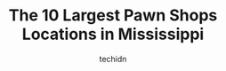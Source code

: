 ---
layout: ampstory
image: https://i0.wp.com/paketmu.com/wp-content/uploads/2023/06/capital-pawn-jackson-0-in-mississippi-1686370575.jpeg?resize=640,853
author: techidn
featured: false
description: Explore the diverse Pawn Shop scene in Mississippi, home to an incredible selection of 10 establishments catering to every taste. Whether youre in search of iconic favorites or undiscovered
title: The 10 Largest Pawn Shops Locations in Mississippi
cover:
   title: The 10 Largest Pawn Shops Locations in Mississippi
   subtitle: RICKPATE
   background: https://paketmu.com/wp-content/uploads/2023/06/capital-pawn-jackson-0-in-mississippi-1686370575.jpeg

pages: 
 - layout: thirds
   top: <h1>#1 USA Pawn Shop MS</h1>
   bottom: "<p>Courtney is absolutely spectacular. She answered all my questions and provided amazing assistance. Make sure to go check out USA Pawn on McDowell, they have all your need</p>"
   background: https://paketmu.com/wp-content/uploads/2023/06/capital-pawn-jackson-1-in-mississippi-1686370576.jpeg
   backgroundblur: true
 - layout: thirds
   top: <h1>#2 USA Pawn Shop MS</h1>
   bottom: "<p>Always helps me. My favorite pawn shop in Jackson. And Darron and Debra are very nice and helpful. And they both have very good customer service!!</p>"
   background: https://paketmu.com/wp-content/uploads/2023/06/capital-pawn-jackson-2-in-mississippi-1686370577.jpeg
   cta:
      link: https://paketmu.com/the-10-largest-pawn-shops-locations-in-mississippi/
      text: The 10 Largest Pawn Shops Locations in Mississippi
 - layout: thirds
   top: <h1>#3 USA Pawn Shop Pearl</h1>
   bottom: "<p>Antonia did a wonderful job with helping me through the loan process on today. She was a very nice and understanding person who answered all of my questions that I had, p</p>"
   background: https://paketmu.com/wp-content/uploads/2023/06/capital-pawn-jackson-3-in-mississippi-1686370578.jpeg
   cta:
      link: https://paketmu.com/the-10-largest-pawn-shops-locations-in-mississippi/
      text: The 10 Largest Pawn Shops Locations in Mississippi
 - layout: thirds
   top: <h1>#4 Capital Pawn - Jackson</h1>
   bottom: "<p>3295 US-80, Jackson, MS 39209, United States</p>"
   background: https://images.unsplash.com/photo-1615749413727-825b59a857b5?ixlib=rb-4.0.3&ixid=MnwxMjA3fDB8MHxwaG90by1wYWdlfHx8fGVufDB8fHx8&auto=format&fit=crop&w=640&h=853&q=80
   cta:
      link: https://paketmu.com/the-10-largest-pawn-shops-locations-in-mississippi/
      text: The 10 Largest Pawn Shops Locations in Mississippi
 - layout: thirds
   top: <h1>#5 USA Pawn Shop MS</h1>
   bottom: "<p>203 W Woodrow Wilson Ave, Jackson, MS 39213, United States</p>"
   background: https://images.unsplash.com/photo-1574169208507-84376144848b?ixlib=rb-4.0.3&ixid=MnwxMjA3fDB8MHxwaG90by1wYWdlfHx8fGVufDB8fHx8&auto=format&fit=crop&w=640&h=853&q=80
   cta:
      link: https://paketmu.com/the-10-largest-pawn-shops-locations-in-mississippi/
      text: The 10 Largest Pawn Shops Locations in Mississippi
 - layout: thirds
   top: <h1>#6 Capital Pawn - Pearl</h1>
   bottom: "<p>3035 US-80, Pearl, MS 39208, United States</p>"
   background: https://images.unsplash.com/photo-1557672172-298e090bd0f1?ixlib=rb-4.0.3&ixid=MnwxMjA3fDB8MHxwaG90by1wYWdlfHx8fGVufDB8fHx8&auto=format&fit=crop&w=640&h=853&q=80
   cta:
      link: https://paketmu.com/the-10-largest-pawn-shops-locations-in-mississippi/
      text: The 10 Largest Pawn Shops Locations in Mississippi
 - layout: thirds
   top: <h1>#7 USA Pawn Shop Canton,MS (Buy, Sell, Electronics, Coins, Silver, Gold,Guitars)</h1>
   bottom: "<p>1104 E Peace St, Canton, MS 39046, United States</p>"
   background: https://images.unsplash.com/photo-1591393223703-56fe1347ac62?ixlib=rb-4.0.3&ixid=MnwxMjA3fDB8MHxwaG90by1wYWdlfHx8fGVufDB8fHx8&auto=format&fit=crop&w=640&h=853&q=80
   cta:
      link: https://paketmu.com/the-10-largest-pawn-shops-locations-in-mississippi/
      text: The 10 Largest Pawn Shops Locations in Mississippi
 - layout: thirds
   middle: Continue reading...
   background: https://images.unsplash.com/photo-1613843873231-1447db182f97?ixlib=rb-4.0.3&ixid=MnwxMjA3fDB8MHxwaG90by1wYWdlfHx8fGVufDB8fHx8&auto=format&fit=crop&w=640&h=853&q=80
   cta:
      link: https://paketmu.com/the-10-largest-pawn-shops-locations-in-mississippi/
      text: The 10 Largest Pawn Shops Locations in Mississippi
      
---